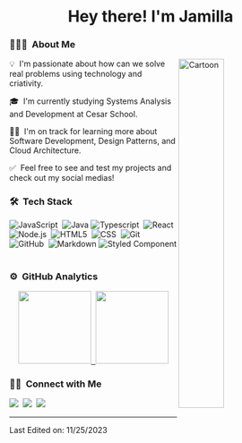 <h1 align="center">Hey there! I'm Jamilla</h1>





### 👩🏻‍💻 &nbsp;About Me

<div>
    <img alt="Cartoon" src="https://i.pinimg.com/originals/4f/c2/0f/4fc20f4623bb673f81b11c7d3e448518.jpg" align="right" width="40%" height="auto"/>
    <p>💡 &nbsp;I'm passionate about how can we solve real problems using technology and criativity.</p>
    <p>🎓 &nbsp;I'm currently studying Systems Analysis and Development at Cesar School.</p>
    <p>✍🏻 &nbsp;I'm on track for learning more about Software Development, Design Patterns, and Cloud Architecture.</p>
    <p>✅ &nbsp;Feel free to see and test my projects and check out my social medias!</p>
</div>

### 🛠 &nbsp;Tech Stack

![JavaScript](https://img.shields.io/badge/JavaScript-323330?style=for-the-badge&logo=javascript&logoColor=F7DF1E)&nbsp;
![Java](https://img.shields.io/badge/java-%23ED8B00.svg?style=for-the-badge&logo=openjdk&logoColor=white)
![Typescript](https://img.shields.io/badge/TypeScript-007ACC?style=for-the-badge&logo=typescript&logoColor=white)&nbsp;
![React](https://img.shields.io/badge/React-20232A?style=for-the-badge&logo=react&logoColor=61DAFB)&nbsp;
![Node.js](https://img.shields.io/badge/Node%20js-339933?style=for-the-badge&logo=nodedotjs&logoColor=white)&nbsp;
![HTML5](https://img.shields.io/badge/HTML5-E34F26?style=for-the-badge&logo=html5&logoColor=white)&nbsp;
![CSS](https://img.shields.io/badge/CSS3-1572B6?style=for-the-badge&logo=css3&logoColor=white)&nbsp;
![Git](https://img.shields.io/badge/GIT-E44C30?style=for-the-badge&logo=git&logoColor=white)&nbsp;
![GitHub](https://img.shields.io/badge/GitHub-100000?style=for-the-badge&logo=github&logoColor=white)&nbsp;
![Markdown](https://img.shields.io/badge/Markdown-000000?style=for-the-badge&logo=markdown&logoColor=white)
![Styled Component](https://img.shields.io/badge/styled--components-DB7093?style=for-the-badge&logo=styled-components&logoColor=white)&nbsp;



### ⚙️ &nbsp;GitHub Analytics

<p align="center">
<a href="https://github.com/jamillalobo">
  <img height="130em" src="https://github-readme-stats-eight-theta.vercel.app/api?username=jamillalobo&show_icons=true&theme=algolia&include_all_commits=true&count_private=true"/>&nbsp;
  <img height="130em" src="https://github-readme-stats-eight-theta.vercel.app/api/top-langs/?username=jamillalobo&layout=compact&langs_count=8&theme=algolia"/>
</a>
</p>

### 🤝🏻 &nbsp;Connect with Me

<div>
  <a href="https://jamillalobo.github.io/personal-site/"><img src="https://img.shields.io/badge/Portfolio-255E63?style=for-the-badge&logo=About.me&logoColor=white" /></a>&nbsp;
  <a href="[linkedin.com/in/jamilla-lobo](https://www.linkedin.com/in/jamilla-lobo/)"><img src="https://img.shields.io/badge/linkedin-%230077B5.svg?&amp;style=for-the-badge&amp;logo=linkedin&amp;logoColor=white" /></a>&nbsp;
  <a href="mailto:lobo.jamilla@gmail.com"><img src="https://img.shields.io/badge/e--mail-D14836.svg?&amp;style=for-the-badge&amp;logo=gmail&amp;logoColor=white" /></a>
</div>

-----

Last Edited on: 11/25/2023

